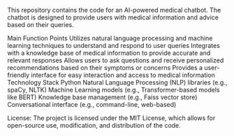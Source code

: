 This repository contains the code for an AI-powered medical chatbot. The chatbot is designed to provide users with medical information and advice based on their queries.

Main Function Points
Utilizes natural language processing and machine learning techniques to understand and respond to user queries
Integrates with a knowledge base of medical information to provide accurate and relevant responses
Allows users to ask questions and receive personalized recommendations based on their symptoms or concerns
Provides a user-friendly interface for easy interaction and access to medical information
Technology Stack
Python
Natural Language Processing (NLP) libraries (e.g., spaCy, NLTK)
Machine Learning models (e.g., Transformer-based models like BERT)
Knowledge base management (e.g., Faiss vector store)
Conversational interface (e.g., command-line, web-based)


License:
The project is licensed under the MIT License, which allows for open-source use, modification, and distribution of the code.
